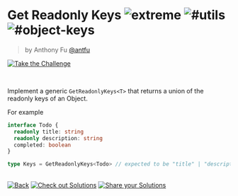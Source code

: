 <!--info-header-start--><h1>Get Readonly Keys <img src="https://img.shields.io/badge/-extreme-b11b8d" alt="extreme"/> <img src="https://img.shields.io/badge/-%23utils-999" alt="#utils"/> <img src="https://img.shields.io/badge/-%23object--keys-999" alt="#object-keys"/></h1><blockquote><p>by Anthony Fu <a href="https://github.com/antfu" target="_blank">@antfu</a></p></blockquote><p><a href="https://type-challenges.netlify.app/5/play" target="_blank"><img src="https://img.shields.io/badge/-Take%20the%20Challenge-3178c6?logo=typescript" alt="Take the Challenge"/></a> </p><br><!--info-header-end-->

Implement a generic `GetReadonlyKeys<T>` that returns a union of the readonly keys of an Object.

For example

```ts
interface Todo {
  readonly title: string
  readonly description: string
  completed: boolean
}

type Keys = GetReadonlyKeys<Todo> // expected to be "title" | "description"
```

<!--info-footer-start--><br><a href="../../README.md" target="_blank"><img src="https://img.shields.io/badge/-Back-grey" alt="Back"/></a> <a href="https://type-challenges.netlify.app/5/solutions" target="_blank"><img src="https://img.shields.io/badge/-Check%20out%20Solutions-de5a77?logo=awesome-lists&logoColor=white" alt="Check out Solutions"/></a> <a href="https://type-challenges.netlify.app/5/answer" target="_blank"><img src="https://img.shields.io/badge/-Share%20your%20Solutions-green" alt="Share your Solutions"/></a> <!--info-footer-end-->
